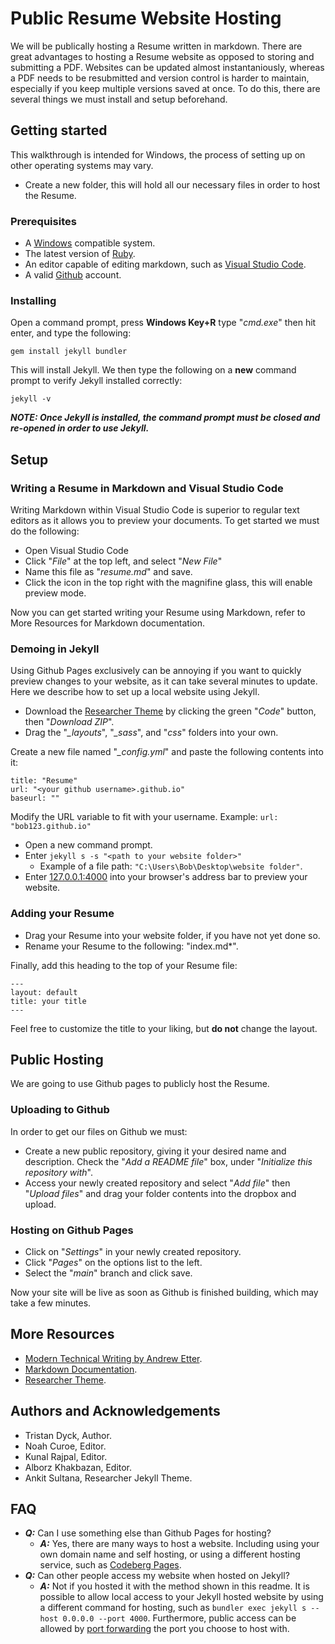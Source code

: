 # Public Resume Website Hosting

We will be publically hosting a Resume written in markdown. There are great advantages to hosting a Resume website as opposed to storing and submitting a PDF. Websites can be updated almost instantaniously, whereas a PDF needs to be resubmitted and version control is harder to maintain, especially if you keep multiple versions saved at once. To do this, there are several things we must install and setup beforehand.

## Getting started

This walkthrough is intended for Windows, the process of setting up on other operating systems may vary.

- Create a new folder, this will hold all our necessary files in order to host the Resume.

### Prerequisites

- A [Windows](https://www.microsoft.com/en-ca/software-download/windows10) compatible system.
- The latest version of [Ruby](https://rubyinstaller.org/downloads/).
- An editor capable of editing markdown, such as [Visual Studio Code](https://code.visualstudio.com/).
- A valid [Github](https://github.com/) account.

### Installing

Open a command prompt, press **Windows Key+R** type "*cmd.exe*" then hit enter, and type the following:

    gem install jekyll bundler

This will install Jekyll. We then type the following on a **new** command prompt to verify Jekyll installed correctly:

    jekyll -v

***NOTE: Once Jekyll is installed, the command prompt must be closed and re-opened in order to use Jekyll.***

## Setup

### Writing a Resume in Markdown and Visual Studio Code

Writing Markdown within Visual Studio Code is superior to regular text editors as it allows you to preview your documents. To get started we must do the following:

- Open Visual Studio Code
- Click "*File*" at the top left, and select "*New File*"
- Name this file as "*resume.md*" and save.
- Click the icon in the top right with the magnifine glass, this will enable preview mode.

Now you can get started writing your Resume using Markdown, refer to More Resources for Markdown documentation.

### Demoing in Jekyll

Using Github Pages exclusively can be annoying if you want to quickly preview changes to your website, as it can take several minutes to update. Here we describe how to set up a local website using Jekyll.

- Download the [Researcher Theme](https://github.com/ankitsultana/researcher) by clicking the green "*Code*" button, then "*Download ZIP*".
- Drag the "*_layouts*", "*_sass*", and "*css*" folders into your own.

Create a new file named "*_config.yml*" and paste the following contents into it:

    title: "Resume"
    url: "<your github username>.github.io"
    baseurl: ""

Modify the URL variable to fit with your username. Example: `url: "bob123.github.io"`

- Open a new command prompt.
- Enter `jekyll s -s "<path to your website folder>"`
    - Example of a file path: `"C:\Users\Bob\Desktop\website folder"`.
- Enter [127.0.0.1:4000](http://127.0.0.1:4000/) into your browser's address bar to preview your website.

### Adding your Resume

- Drag your Resume into your website folder, if you have not yet done so.
- Rename your Resume to the following: "index.md*".

Finally, add this heading to the top of your Resume file:

    ---
    layout: default
    title: your title
    ---

Feel free to customize the title to your liking, but **do not** change the layout.

## Public Hosting

We are going to use Github pages to publicly host the Resume.

### Uploading to Github

In order to get our files on Github we must:

- Create a new public repository, giving it your desired name and description. Check the "*Add a README file*" box, under "*Initialize this repository with*".
- Access your newly created repository and select "*Add file*" then "*Upload files*" and drag your folder contents into the dropbox and upload.

### Hosting on Github Pages

- Click on "*Settings*" in your newly created repository.
- Click "*Pages*" on the options list to the left.
- Select the "*main*" branch and click save.

Now your site will be live as soon as Github is finished building, which may take a few minutes.

## More Resources

- [Modern Technical Writing by Andrew Etter](https://www.amazon.ca/Modern-Technical-Writing-Introduction-Documentation-ebook/dp/B01A2QL9SS).
- [Markdown Documentation](https://markdown-guide.readthedocs.io/en/latest/).
- [Researcher Theme](https://github.com/ankitsultana/researcher).

## Authors and Acknowledgements

- Tristan Dyck, Author.
- Noah Curoe, Editor.
- Kunal Rajpal, Editor.
- Alborz Khakbazan, Editor.
- Ankit Sultana, Researcher Jekyll Theme.

## FAQ

- ***Q:*** Can I use something else than Github Pages for hosting?
    - ***A:*** Yes, there are many ways to host a website. Including using your own domain name and self hosting, or using a different hosting service, such as [Codeberg Pages](https://codeberg.page/).
- ***Q:*** Can other people access my website when hosted on Jekyll?
    - ***A:*** Not if you hosted it with the method shown in this readme. It is possible to allow local access to your Jekyll hosted website by using a different command for hosting, such as `bundler exec jekyll s --host 0.0.0.0 --port 4000`. Furthermore, public access can be allowed by [port forwarding](https://portforward.com/) the port you choose to host with.

